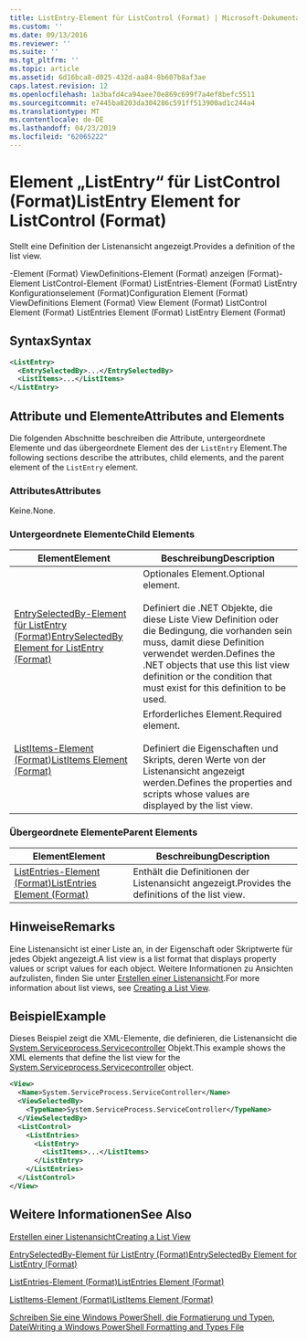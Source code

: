 ```yaml
---
title: ListEntry-Element für ListControl (Format) | Microsoft-Dokumentation
ms.custom: ''
ms.date: 09/13/2016
ms.reviewer: ''
ms.suite: ''
ms.tgt_pltfrm: ''
ms.topic: article
ms.assetid: 6d16bca8-d025-432d-aa84-8b607b8af3ae
caps.latest.revision: 12
ms.openlocfilehash: 1a3bafd4ca94aee70e869c699f7a4ef8befc5511
ms.sourcegitcommit: e7445ba8203da304286c591ff513900ad1c244a4
ms.translationtype: MT
ms.contentlocale: de-DE
ms.lasthandoff: 04/23/2019
ms.locfileid: "62065222"
---
```

# <a name="listentry-element-for-listcontrol-format"></a><span data-ttu-id="2fb82-102">Element „ListEntry“ für ListControl (Format)</span><span class="sxs-lookup"><span data-stu-id="2fb82-102">ListEntry Element for ListControl (Format)</span></span>

<span data-ttu-id="2fb82-103">Stellt eine Definition der Listenansicht angezeigt.</span><span class="sxs-lookup"><span data-stu-id="2fb82-103">Provides a definition of the list view.</span></span>

<span data-ttu-id="2fb82-104">-Element (Format) ViewDefinitions-Element (Format) anzeigen (Format)-Element ListControl-Element (Format) ListEntries-Element (Format) ListEntry Konfigurationselement (Format)</span><span class="sxs-lookup"><span data-stu-id="2fb82-104">Configuration Element (Format) ViewDefinitions Element (Format) View Element (Format) ListControl Element (Format) ListEntries Element (Format) ListEntry Element (Format)</span></span>

## <a name="syntax"></a><span data-ttu-id="2fb82-105">Syntax</span><span class="sxs-lookup"><span data-stu-id="2fb82-105">Syntax</span></span>

```xml
<ListEntry>
  <EntrySelectedBy>...</EntrySelectedBy>
  <ListItems>...</ListItems>
</ListEntry>
```

## <a name="attributes-and-elements"></a><span data-ttu-id="2fb82-106">Attribute und Elemente</span><span class="sxs-lookup"><span data-stu-id="2fb82-106">Attributes and Elements</span></span>

<span data-ttu-id="2fb82-107">Die folgenden Abschnitte beschreiben die Attribute, untergeordnete Elemente und das übergeordnete Element des der `ListEntry` Element.</span><span class="sxs-lookup"><span data-stu-id="2fb82-107">The following sections describe the attributes, child elements, and the parent element of the `ListEntry` element.</span></span>

### <a name="attributes"></a><span data-ttu-id="2fb82-108">Attributes</span><span class="sxs-lookup"><span data-stu-id="2fb82-108">Attributes</span></span>

<span data-ttu-id="2fb82-109">Keine.</span><span class="sxs-lookup"><span data-stu-id="2fb82-109">None.</span></span>

### <a name="child-elements"></a><span data-ttu-id="2fb82-110">Untergeordnete Elemente</span><span class="sxs-lookup"><span data-stu-id="2fb82-110">Child Elements</span></span>

|<span data-ttu-id="2fb82-111">Element</span><span class="sxs-lookup"><span data-stu-id="2fb82-111">Element</span></span>|<span data-ttu-id="2fb82-112">Beschreibung</span><span class="sxs-lookup"><span data-stu-id="2fb82-112">Description</span></span>|
|-------------|-----------------|
|[<span data-ttu-id="2fb82-113">EntrySelectedBy-Element für ListEntry (Format)</span><span class="sxs-lookup"><span data-stu-id="2fb82-113">EntrySelectedBy Element for ListEntry (Format)</span></span>](./entryselectedby-element-for-listentry-for-listcontrol-format.md)|<span data-ttu-id="2fb82-114">Optionales Element.</span><span class="sxs-lookup"><span data-stu-id="2fb82-114">Optional element.</span></span><br /><br /> <span data-ttu-id="2fb82-115">Definiert die .NET Objekte, die diese Liste View Definition oder die Bedingung, die vorhanden sein muss, damit diese Definition verwendet werden.</span><span class="sxs-lookup"><span data-stu-id="2fb82-115">Defines the .NET objects that use this list view definition or the condition that must exist for this definition to be used.</span></span>|
|[<span data-ttu-id="2fb82-116">ListItems-Element (Format)</span><span class="sxs-lookup"><span data-stu-id="2fb82-116">ListItems Element (Format)</span></span>](./listitems-element-for-listentry-for-listcontrol-format.md)|<span data-ttu-id="2fb82-117">Erforderliches Element.</span><span class="sxs-lookup"><span data-stu-id="2fb82-117">Required element.</span></span><br /><br /> <span data-ttu-id="2fb82-118">Definiert die Eigenschaften und Skripts, deren Werte von der Listenansicht angezeigt werden.</span><span class="sxs-lookup"><span data-stu-id="2fb82-118">Defines the properties and scripts whose values are displayed by the list view.</span></span>|

### <a name="parent-elements"></a><span data-ttu-id="2fb82-119">Übergeordnete Elemente</span><span class="sxs-lookup"><span data-stu-id="2fb82-119">Parent Elements</span></span>

|<span data-ttu-id="2fb82-120">Element</span><span class="sxs-lookup"><span data-stu-id="2fb82-120">Element</span></span>|<span data-ttu-id="2fb82-121">Beschreibung</span><span class="sxs-lookup"><span data-stu-id="2fb82-121">Description</span></span>|
|-------------|-----------------|
|[<span data-ttu-id="2fb82-122">ListEntries-Element (Format)</span><span class="sxs-lookup"><span data-stu-id="2fb82-122">ListEntries Element (Format)</span></span>](./listentries-element-for-listcontrol-format.md)|<span data-ttu-id="2fb82-123">Enthält die Definitionen der Listenansicht angezeigt.</span><span class="sxs-lookup"><span data-stu-id="2fb82-123">Provides the definitions of the list view.</span></span>|

## <a name="remarks"></a><span data-ttu-id="2fb82-124">Hinweise</span><span class="sxs-lookup"><span data-stu-id="2fb82-124">Remarks</span></span>

<span data-ttu-id="2fb82-125">Eine Listenansicht ist einer Liste an, in der Eigenschaft oder Skriptwerte für jedes Objekt angezeigt.</span><span class="sxs-lookup"><span data-stu-id="2fb82-125">A list view is a list format that displays property values or script values for each object.</span></span> <span data-ttu-id="2fb82-126">Weitere Informationen zu Ansichten aufzulisten, finden Sie unter [Erstellen einer Listenansicht](./creating-a-list-view.md).</span><span class="sxs-lookup"><span data-stu-id="2fb82-126">For more information about list views, see [Creating a List View](./creating-a-list-view.md).</span></span>

## <a name="example"></a><span data-ttu-id="2fb82-127">Beispiel</span><span class="sxs-lookup"><span data-stu-id="2fb82-127">Example</span></span>

<span data-ttu-id="2fb82-128">Dieses Beispiel zeigt die XML-Elemente, die definieren, die Listenansicht die [System.Serviceprocess.Servicecontroller](/dotnet/api/System.ServiceProcess.ServiceController) Objekt.</span><span class="sxs-lookup"><span data-stu-id="2fb82-128">This example shows the XML elements that define the list view for the [System.Serviceprocess.Servicecontroller](/dotnet/api/System.ServiceProcess.ServiceController) object.</span></span>

```xml
<View>
  <Name>System.ServiceProcess.ServiceController</Name>
  <ViewSelectedBy>
    <TypeName>System.ServiceProcess.ServiceController</TypeName>
  </ViewSelectedBy>
  <ListControl>
    <ListEntries>
      <ListEntry>
        <ListItems>...</ListItems>
      </ListEntry>
    </ListEntries>
  </ListControl>
</View>
```

## <a name="see-also"></a><span data-ttu-id="2fb82-129">Weitere Informationen</span><span class="sxs-lookup"><span data-stu-id="2fb82-129">See Also</span></span>

[<span data-ttu-id="2fb82-130">Erstellen einer Listenansicht</span><span class="sxs-lookup"><span data-stu-id="2fb82-130">Creating a List View</span></span>](./creating-a-list-view.md)

[<span data-ttu-id="2fb82-131">EntrySelectedBy-Element für ListEntry (Format)</span><span class="sxs-lookup"><span data-stu-id="2fb82-131">EntrySelectedBy Element for ListEntry (Format)</span></span>](./entryselectedby-element-for-listentry-for-listcontrol-format.md)

[<span data-ttu-id="2fb82-132">ListEntries-Element (Format)</span><span class="sxs-lookup"><span data-stu-id="2fb82-132">ListEntries Element (Format)</span></span>](./listentries-element-for-listcontrol-format.md)

[<span data-ttu-id="2fb82-133">ListItems-Element (Format)</span><span class="sxs-lookup"><span data-stu-id="2fb82-133">ListItems Element (Format)</span></span>](./listitems-element-for-listentry-for-listcontrol-format.md)

[<span data-ttu-id="2fb82-134">Schreiben Sie eine Windows PowerShell, die Formatierung und Typen, Datei</span><span class="sxs-lookup"><span data-stu-id="2fb82-134">Writing a Windows PowerShell Formatting and Types File</span></span>](./writing-a-powershell-formatting-file.md)
